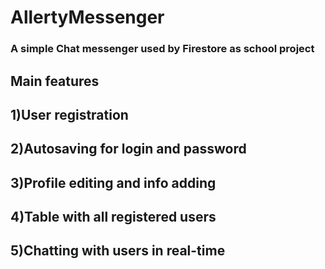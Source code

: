 # AllertyMessenger
### A simple Chat messenger used by Firestore as school project

## Main features
## 1)User registration
## 2)Autosaving for login and password
## 3)Profile editing and info adding
## 4)Table with all registered users
## 5)Chatting with users in real-time
